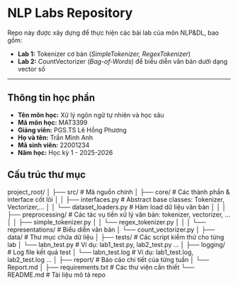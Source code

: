 # NLP Labs Repository

Repo này được xây dựng để thực hiện các bài lab của môn NLP&DL, bao gồm:

- **Lab 1:** Tokenizer cơ bản (_SimpleTokenizer, RegexTokenizer_)
- **Lab 2:** CountVectorizer (_Bag-of-Words_) để biểu diễn văn bản dưới dạng vector số

---

## Thông tin học phần

- **Tên môn học:** Xử lý ngôn ngữ tự nhiên và học sâu
- **Mã môn học:** MAT3399
- **Giảng viên:** PGS.TS Lê Hồng Phương
- **Họ và tên:** Trần Minh Anh
- **Mã sinh viên:** 22001234
- **Năm học:** Học kỳ 1 - 2025-2026

## Cấu trúc thư mục

project_root/
│
├── src/ # Mã nguồn chính
│ ├── core/ # Các thành phần & interface cốt lõi
│ │ ├── interfaces.py # Abstract base classes: Tokenizer, Vectorizer,...
│ │ └── dataset_loaders.py # Hàm load dữ liệu văn bản
│ │
│ ├── preprocessing/ # Các tác vụ tiền xử lý văn bản: tokenizer, vectorizer, ...
│ │ ├── simple_tokenizer.py
│ │ └── regex_tokenizer.py
│ │
│ └── representations/ # Biểu diễn văn bản
│ └── count_vectorizer.py
│
├── data/ # Thư mục chứa dữ liệu
│
├── tests/ # Các script kiểm thử cho từng lab
│ └── labn_test.py # Ví dụ: lab1_test.py, lab2_test.py ...
│
├── logging/ # Log file kết quả test
│ └── labn_test.log # Ví dụ: lab1_test.log, lab2_test.log ...
│
├── report/ # Báo cáo chi tiết của từng tuần
│ └── Report.md
│
├── requirements.txt # Các thư viện cần thiết
└── README.md # Tài liệu mô tả repo

